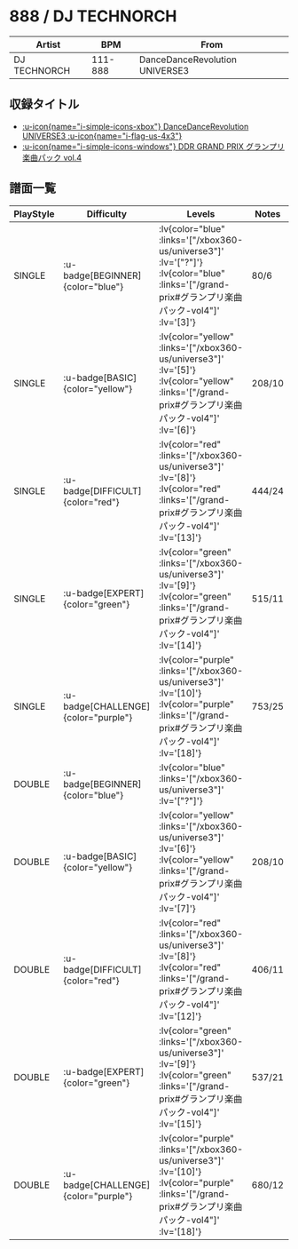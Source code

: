 # 888 / DJ TECHNORCH

|Artist|BPM|From|
|------|---|----|
|DJ TECHNORCH|111-888|DanceDanceRevolution UNIVERSE3|

## 収録タイトル

- [ :u-icon{name="i-simple-icons-xbox"} DanceDanceRevolution UNIVERSE3 :u-icon{name="i-flag-us-4x3"} ](/xbox360-us/universe3)
- [ :u-icon{name="i-simple-icons-windows"} DDR GRAND PRIX グランプリ楽曲パック vol.4](/grand-prix#グランプリ楽曲パック-vol4)

## 譜面一覧

|PlayStyle|Difficulty|Levels|Notes|Movie|
|---------|----------|------|-----|-----|
|SINGLE| :u-badge[BEGINNER]{color="blue"} | :lv{color="blue" :links='["/xbox360-us/universe3"]' :lv='["?"]'}  :lv{color="blue" :links='["/grand-prix#グランプリ楽曲パック-vol4"]' :lv='[3]'} |80/6||
|SINGLE| :u-badge[BASIC]{color="yellow"} | :lv{color="yellow" :links='["/xbox360-us/universe3"]' :lv='[5]'}  :lv{color="yellow" :links='["/grand-prix#グランプリ楽曲パック-vol4"]' :lv='[6]'} |208/10||
|SINGLE| :u-badge[DIFFICULT]{color="red"} | :lv{color="red" :links='["/xbox360-us/universe3"]' :lv='[8]'}  :lv{color="red" :links='["/grand-prix#グランプリ楽曲パック-vol4"]' :lv='[13]'} |444/24||
|SINGLE| :u-badge[EXPERT]{color="green"} | :lv{color="green" :links='["/xbox360-us/universe3"]' :lv='[9]'}  :lv{color="green" :links='["/grand-prix#グランプリ楽曲パック-vol4"]' :lv='[14]'} |515/11||
|SINGLE| :u-badge[CHALLENGE]{color="purple"} | :lv{color="purple" :links='["/xbox360-us/universe3"]' :lv='[10]'}  :lv{color="purple" :links='["/grand-prix#グランプリ楽曲パック-vol4"]' :lv='[18]'} |753/25||
|DOUBLE| :u-badge[BEGINNER]{color="blue"} | :lv{color="blue" :links='["/xbox360-us/universe3"]' :lv='["?"]'} |||
|DOUBLE| :u-badge[BASIC]{color="yellow"} | :lv{color="yellow" :links='["/xbox360-us/universe3"]' :lv='[6]'}  :lv{color="yellow" :links='["/grand-prix#グランプリ楽曲パック-vol4"]' :lv='[7]'} |208/10||
|DOUBLE| :u-badge[DIFFICULT]{color="red"} | :lv{color="red" :links='["/xbox360-us/universe3"]' :lv='[8]'}  :lv{color="red" :links='["/grand-prix#グランプリ楽曲パック-vol4"]' :lv='[12]'} |406/11||
|DOUBLE| :u-badge[EXPERT]{color="green"} | :lv{color="green" :links='["/xbox360-us/universe3"]' :lv='[9]'}  :lv{color="green" :links='["/grand-prix#グランプリ楽曲パック-vol4"]' :lv='[15]'} |537/21||
|DOUBLE| :u-badge[CHALLENGE]{color="purple"} | :lv{color="purple" :links='["/xbox360-us/universe3"]' :lv='[10]'}  :lv{color="purple" :links='["/grand-prix#グランプリ楽曲パック-vol4"]' :lv='[18]'} |680/12||
